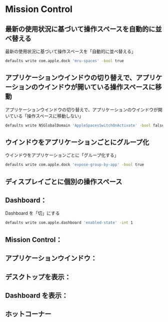 Mission Control
===============

最新の使用状況に基づいて操作スペースを自動的に並べ替える
--------------------------------------------------------

最新の使用状況に基づいて操作スペースを「自動的に並べ替える」

```sh
defaults write com.apple.dock 'mru-spaces' -bool true
```

アプリケーションウインドウの切り替えで、アプリケーションのウインドウが開いている操作スペースに移動
--------------------------------------------------------------------------------------------------

アプリケーションウインドウの切り替えで、アプリケーションのウインドウが開いている「操作スペースに移動しない」

```sh
defaults write NSGlobalDomain 'AppleSpacesSwitchOnActivate' -bool false
```

ウインドウをアプリケーションごとにグループ化
--------------------------------------------

ウインドウをアプリケーションごとに「グループ化する」

```sh
defaults write com.apple.dock 'expose-group-by-app' -bool true
```

ディスプレイごとに個別の操作スペース
------------------------------------

Dashboard：
----------

Dashboard を「切」にする

```sh
defaults write com.apple.dashboard 'enabled-state' -int 1
```

Mission Control：
----------------

アプリケーションウインドウ：
---------------------------

デスクトップを表示：
-------------------

Dashboard を表示：
-----------------

ホットコーナー
--------------
